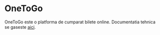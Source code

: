 # OneToGo

OneToGo este o platforma de cumparat bilete online. Documentatia tehnica se gaseste [aici](https://onetogo-docs.vercel.app).
